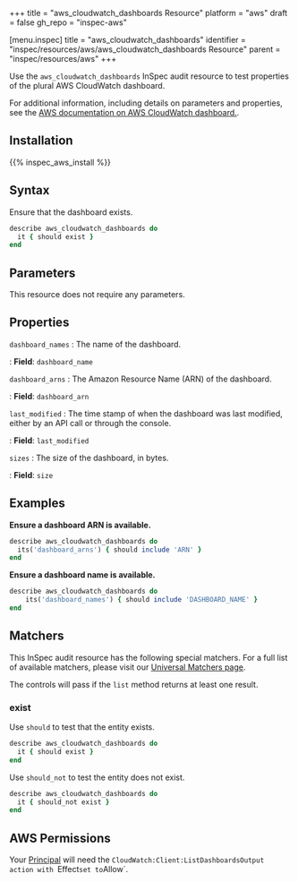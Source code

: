 +++
title = "aws_cloudwatch_dashboards Resource"
platform = "aws"
draft = false
gh_repo = "inspec-aws"

[menu.inspec]
title = "aws_cloudwatch_dashboards"
identifier = "inspec/resources/aws/aws_cloudwatch_dashboards Resource"
parent = "inspec/resources/aws"
+++

Use the `aws_cloudwatch_dashboards` InSpec audit resource to test properties of the plural AWS CloudWatch dashboard.

For additional information, including details on parameters and properties, see the [AWS documentation on AWS CloudWatch dashboard.](https://docs.aws.amazon.com/AWSCloudFormation/latest/UserGuide/aws-resource-cloudwatch-dashboard.html).

## Installation

{{% inspec_aws_install %}}

## Syntax

Ensure that the dashboard exists.

```ruby
describe aws_cloudwatch_dashboards do
  it { should exist }
end
```

## Parameters

This resource does not require any parameters.

## Properties

`dashboard_names`
: The name of the dashboard.

: **Field**: `dashboard_name`

`dashboard_arns`
: The Amazon Resource Name (ARN) of the dashboard.

: **Field**: `dashboard_arn`

`last_modified`
: The time stamp of when the dashboard was last modified, either by an API call or through the console.

: **Field**: `last_modified`

`sizes`
: The size of the dashboard, in bytes.

: **Field**: `size`

## Examples

**Ensure a dashboard ARN is available.**

```ruby
describe aws_cloudwatch_dashboards do
  its('dashboard_arns') { should include 'ARN' }
end
```

**Ensure a dashboard name is available.**

```ruby
describe aws_cloudwatch_dashboards do
    its('dashboard_names') { should include 'DASHBOARD_NAME' }
end
```

## Matchers

This InSpec audit resource has the following special matchers. For a full list of available matchers, please visit our [Universal Matchers page](https://www.inspec.io/docs/reference/matchers/).

The controls will pass if the `list` method returns at least one result.

### exist

Use `should` to test that the entity exists.

```ruby
describe aws_cloudwatch_dashboards do
  it { should exist }
end
```

Use `should_not` to test the entity does not exist.

```ruby
describe aws_cloudwatch_dashboards do
  it { should_not exist }
end
```

## AWS Permissions

Your [Principal](https://docs.aws.amazon.com/IAM/latest/UserGuide/intro-structure.html#intro-structure-principal) will need the `CloudWatch:Client:ListDashboardsOutput action with `Effect` set to `Allow`.